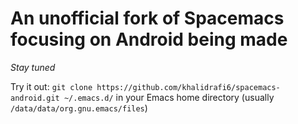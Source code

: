 # An unofficial fork of Spacemacs focusing on Android being made

*Stay tuned*

Try it out: `git clone https://github.com/khalidrafi6/spacemacs-android.git ~/.emacs.d/` in your Emacs home directory (usually `/data/data/org.gnu.emacs/files`)

